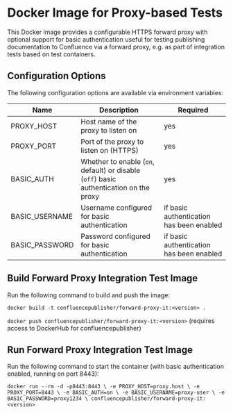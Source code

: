 # Docker Image for Proxy-based Tests

This Docker image provides a configurable HTTPS forward proxy with optional support for basic authentication useful for
testing publishing documentation to Confluence via a forward proxy, e.g. as part of integration tests based on test
containers.


## Configuration Options

The following configuration options are available via environment variables:

Name | Description | Required
---- | ----------- | -------
PROXY_HOST     | Host name of the proxy to listen on | yes
PROXY_PORT     | Port of the proxy to listen on (HTTPS) | yes
BASIC_AUTH     | Whether to enable (`on`, default) or disable (`off`) basic authentication on the proxy | yes
BASIC_USERNAME | Username configured for basic authentication | if basic authentication has been enabled
BASIC_PASSWORD | Password configured for basic authentication | if basic authentication has been enabled


## Build Forward Proxy Integration Test Image
Run the following command to build and push the image:

`docker build -t confluencepublisher/forward-proxy-it:<version> .`

`docker push confluencepublisher/forward-proxy-it:<version>` (requires access to DockerHub for confluencepublisher)


## Run Forward Proxy Integration Test Image
Run the following command to start the container (with basic authentication enabled, running on port 8443):

`docker run --rm -d -p8443:8443 \
  -e PROXY_HOST=proxy.host \
  -e PROXY_PORT=8443 \
  -e BASIC_AUTH=on \
  -e BASIC_USERNAME=proxy-user \
  -e BASIC_PASSWORD=proxy1234 \
  confluencepublisher/forward-proxy-it:<version>`
